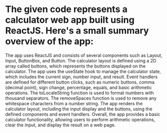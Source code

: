 # The given code represents a calculator web app built using ReactJS. Here's a small summary overview of the app:

The app uses ReactJS and consists of several components such as Layout, Input, ButtonBox, and Button.
The calculator layout is defined using a 2D array called buttons, which represents the buttons displayed on the calculator.
The app uses the useState hook to manage the calculator state, which includes the current sign, number input, and result.
Event handlers are defined for different button clicks, such as numeric buttons, comma (decimal point), sign change, percentage, equals, and basic arithmetic operations.
The toLocaleString function is used to format numbers with thousand separators.
The removeSpaces function is used to remove any whitespace characters from a number string.
The app renders the calculator layout, including the input display and the buttons, using the defined components and event handlers.
Overall, the app provides a basic calculator functionality, allowing users to perform arithmetic operations, clear the input, and display the result on a web page.
